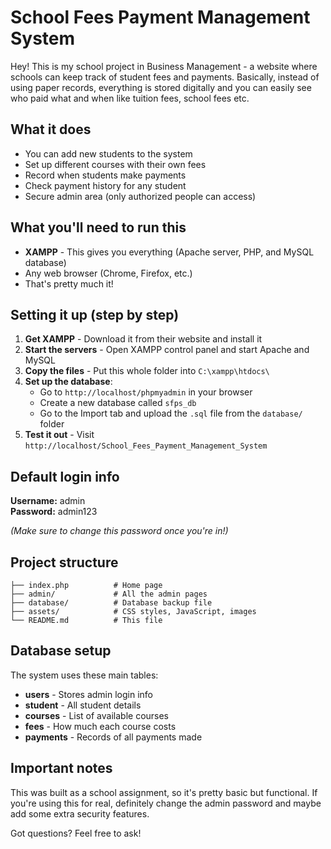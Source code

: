 # School Fees Payment Management System

Hey! This is my school project in Business Management - a website where schools can keep track of student fees and payments. Basically, instead of using paper records, everything is stored digitally and you can easily see who paid what and when like tuition fees, school fees etc.

## What it does

- You can add new students to the system
- Set up different courses with their own fees
- Record when students make payments
- Check payment history for any student
- Secure admin area (only authorized people can access)

## What you'll need to run this

- **XAMPP** - This gives you everything (Apache server, PHP, and MySQL database)
- Any web browser (Chrome, Firefox, etc.)
- That's pretty much it!

## Setting it up (step by step)

1. **Get XAMPP** - Download it from their website and install it
2. **Start the servers** - Open XAMPP control panel and start Apache and MySQL
3. **Copy the files** - Put this whole folder into `C:\xampp\htdocs\`
4. **Set up the database**:
   - Go to `http://localhost/phpmyadmin` in your browser
   - Create a new database called `sfps_db`
   - Go to the Import tab and upload the `.sql` file from the `database/` folder
5. **Test it out** - Visit `http://localhost/School_Fees_Payment_Management_System`

## Default login info

**Username:** admin  
**Password:** admin123

*(Make sure to change this password once you're in!)*

## Project structure

```
├── index.php          # Home page
├── admin/             # All the admin pages
├── database/          # Database backup file
├── assets/            # CSS styles, JavaScript, images
└── README.md          # This file
```

## Database setup

The system uses these main tables:
- **users** - Stores admin login info
- **student** - All student details
- **courses** - List of available courses
- **fees** - How much each course costs
- **payments** - Records of all payments made

## Important notes

This was built as a school assignment, so it's pretty basic but functional. If you're using this for real, definitely change the admin password and maybe add some extra security features.

Got questions? Feel free to ask!
